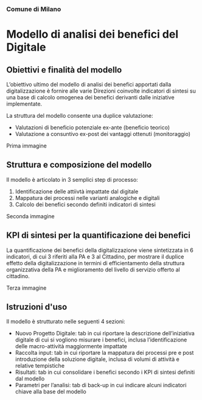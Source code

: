 ### Comune di Milano
# Modello di analisi dei benefici del Digitale


## Obiettivi e finalità del modello

L’obiettivo ultimo del modello di analisi dei benefici apportati dalla digitalizzazione è fornire alle varie Direzioni coinvolte indicatori di sintesi su una base di calcolo omogenea dei benefici derivanti dalle iniziative implementate.

La struttura del modello consente una duplice valutazione:
*	Valutazioni di beneficio potenziale ex-ante (beneficio teorico) 
*	Valutazione a consuntivo ex-post dei vantaggi ottenuti (monitoraggio)

Prima immagine

## Struttura e composizione del modello
Il modello è articolato in 3 semplici step di processo:
1.	Identificazione delle attiivtà impattate dal digitale
2.	Mappatura dei processi nelle varianti analogiche e digitali
3.	Calcolo dei benefici secondo definiti indicatori di sintesi

Seconda immagine

## KPI di sintesi per la quantificazione dei benefici
La quantificazione dei benefici della digitalizzazione viene sintetizzata in 6 indicatori, di cui 3 riferiti alla PA e 3 al Cittadino, per mostrare il duplice effetto della digitalizzazione in termini di efficientamento della struttura organizzativa della PA e miglioramento del livello di servizio offerto al cittadino.

Terza immagine

## Istruzioni d'uso
Il modello è strutturato nelle seguenti 4 sezioni:
*	Nuovo Progetto Digitale: tab in cui riportare la descrizione dell’iniziativa digitale di cui si vogliono misurare i benefici, inclusa l’identificazione delle macro-attività maggiormente impattate
*	Raccolta input: tab in cui riportare la mappatura dei processi pre e post introduzione della soluzione digitale, inclusa di volumi di attività e relative tempistiche
*	Risultati: tab in cui consolidare i benefici secondo i KPI di sintesi definiti dal modello
*	Parametri per l’analisi: tab di back-up in cui indicare alcuni indicatori chiave alla base del modello
